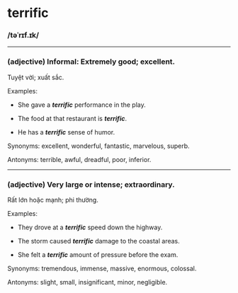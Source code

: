 # terrific

### /təˈrɪf.ɪk/

---

### (adjective) Informal: Extremely good; excellent.

Tuyệt vời; xuất sắc.

Examples:

- She gave a **_terrific_** performance in the play.

- The food at that restaurant is **_terrific_**.

- He has a **_terrific_** sense of humor.

Synonyms: excellent, wonderful, fantastic, marvelous, superb.

Antonyms: terrible, awful, dreadful, poor, inferior.

---

### (adjective) Very large or intense; extraordinary.

Rất lớn hoặc mạnh; phi thường.

Examples:

- They drove at a **_terrific_** speed down the highway.

- The storm caused **_terrific_** damage to the coastal areas.

- She felt a **_terrific_** amount of pressure before the exam.

Synonyms: tremendous, immense, massive, enormous, colossal.

Antonyms: slight, small, insignificant, minor, negligible.